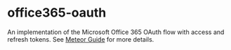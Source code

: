 # office365-oauth

An implementation of the Microsoft Office 365 OAuth flow with access and refresh tokens. See [Meteor Guide](https://guide.meteor.com/accounts.html) for more details.
